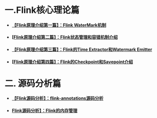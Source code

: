 # 一.Flink核心理论篇

- #### [【Flink原理介绍第一篇】：Flink WaterMark机制](https://blog.csdn.net/hxcaifly/article/details/83010644)

- ####  [[Flink原理介绍第二篇】：Flink状态管理和容错机制介绍](https://blog.csdn.net/hxcaifly/article/details/84061475)

- #### [【Flink原理介绍第三篇】：Flink的Time Extractor和Watermark Emitter](https://blog.csdn.net/hxcaifly/article/details/84143028)

- #### [[Flink原理介绍第四篇】：Flink的Checkpoint和Savepoint介绍](https://blog.csdn.net/hxcaifly/article/details/84673292)



# 二. 源码分析篇

- #### [【Flink源码分析】：flink-annotations源码分析](https://blog.csdn.net/hxcaifly/article/details/84558346)

- #### [Flink源码分析】：Flink的内存管理](https://blog.csdn.net/hxcaifly/article/details/84889595)

